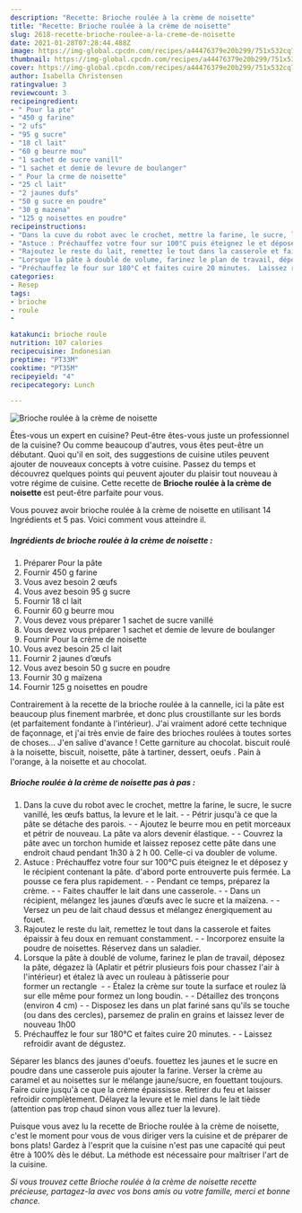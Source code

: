 ```yaml
---
description: "Recette: Brioche roulée à la crème de noisette"
title: "Recette: Brioche roulée à la crème de noisette"
slug: 2618-recette-brioche-roulee-a-la-creme-de-noisette
date: 2021-01-28T07:28:44.488Z
image: https://img-global.cpcdn.com/recipes/a44476379e20b299/751x532cq70/brioche-roulee-a-la-creme-de-noisette-photo-principale-de-la-recette.jpg
thumbnail: https://img-global.cpcdn.com/recipes/a44476379e20b299/751x532cq70/brioche-roulee-a-la-creme-de-noisette-photo-principale-de-la-recette.jpg
cover: https://img-global.cpcdn.com/recipes/a44476379e20b299/751x532cq70/brioche-roulee-a-la-creme-de-noisette-photo-principale-de-la-recette.jpg
author: Isabella Christensen
ratingvalue: 3
reviewcount: 3
recipeingredient:
- " Pour la pte"
- "450 g farine"
- "2 ufs"
- "95 g sucre"
- "18 cl lait"
- "60 g beurre mou"
- "1 sachet de sucre vanill"
- "1 sachet et demie de levure de boulanger"
- " Pour la crme de noisette"
- "25 cl lait"
- "2 jaunes dufs"
- "50 g sucre en poudre"
- "30 g mazena"
- "125 g noisettes en poudre"
recipeinstructions:
- "Dans la cuve du robot avec le crochet, mettre la farine, le sucre, le sucre vanillé, les œufs battus, la levure et le lait.  Pétrir jusqu&#39;à ce que la pâte se détache des parois.  Ajoutez le beurre mou en petit morceaux et pétrir de nouveau. La pâte va alors devenir élastique.  Couvrez la pâte avec un torchon humide et laissez reposez cette pâte dans une endroit chaud pendant 1h30 à 2 h 00. Celle-ci va doubler de volume."
- "Astuce : Préchauffez votre four sur 100°C puis éteignez le et déposez y le récipient contenant la pâte. d&#39;abord porte entrouverte puis fermée. La pousse ce fera plus rapidement.  Pendant ce temps, préparez la crème.  Faites chauffer le lait dans une casserole.  Dans un récipient, mélangez les jaunes d’œufs avec le sucre et la maïzena.  Versez un peu de lait chaud dessus et mélangez énergiquement au fouet."
- "Rajoutez le reste du lait, remettez le tout dans la casserole et faites épaissir à feu doux en remuant constamment.  Incorporez ensuite la poudre de noisettes. Réservez dans un saladier."
- "Lorsque la pâte à doublé de volume, farinez le plan de travail, déposez la pâte, dégazez là (Aplatir et pétrir plusieurs fois pour chassez l&#39;air à l&#39;intérieur) et étalez là avec un rouleau à pâtisserie pour former un rectangle   Étalez la crème sur toute la surface et roulez là sur elle même pour formez un long boudin.  Détaillez des tronçons (environ 4 cm)  Disposez les dans un plat fariné sans qu&#39;ils se touche (ou dans des cercles), parsemez de pralin en grains et laissez lever de nouveau 1h00"
- "Préchauffez le four sur 180°C et faites cuire 20 minutes.  Laissez refroidir avant de dégustez."
categories:
- Resep
tags:
- brioche
- roule
- 

katakunci: brioche roule  
nutrition: 107 calories
recipecuisine: Indonesian
preptime: "PT33M"
cooktime: "PT35M"
recipeyield: "4"
recipecategory: Lunch

---
```



![Brioche roulée à la crème de noisette](https://img-global.cpcdn.com/recipes/a44476379e20b299/751x532cq70/brioche-roulee-a-la-creme-de-noisette-photo-principale-de-la-recette.jpg)

Êtes-vous un expert en cuisine? Peut-être êtes-vous juste un professionnel de la cuisine? Ou comme beaucoup d'autres, vous êtes peut-être un débutant. Quoi qu'il en soit, des suggestions de cuisine utiles peuvent ajouter de nouveaux concepts à votre cuisine. Passez du temps et découvrez quelques points qui peuvent ajouter du plaisir tout nouveau à votre régime de cuisine. Cette recette de <strong> Brioche roulée à la crème de noisette </strong> est peut-être parfaite pour vous.

<!--inarticleads1-->

Vous pouvez avoir brioche roulée à la crème de noisette en utilisant 14 Ingrédients et 5 pas. Voici comment vous atteindre il.

##### Ingrédients de brioche roulée à la crème de noisette :

1. Préparer  Pour la pâte
1. Fournir 450 g farine
1. Vous avez besoin 2 œufs
1. Vous avez besoin 95 g sucre
1. Fournir 18 cl lait
1. Fournir 60 g beurre mou
1. Vous devez vous préparer 1 sachet de sucre vanillé
1. Vous devez vous préparer 1 sachet et demie de levure de boulanger
1. Fournir  Pour la crème de noisette
1. Vous avez besoin 25 cl lait
1. Fournir 2 jaunes d’œufs
1. Vous avez besoin 50 g sucre en poudre
1. Fournir 30 g maïzena
1. Fournir 125 g noisettes en poudre


Contrairement à la recette de la brioche roulée à la cannelle, ici la pâte est beaucoup plus finement marbrée, et donc plus croustillante sur les bords (et parfaitement fondante à l&#39;intérieur). J&#39;ai vraiment adoré cette technique de façonnage, et j&#39;ai très envie de faire des brioches roulées à toutes sortes de choses… J&#39;en salive d&#39;avance ! Cette garniture au chocolat. biscuit roulé à la noisette, biscuit, noisette, pâte à tartiner, dessert, oeufs . Pain à l&#39;orange, à la noisette et au chocolat. 

<!--inarticleads2-->

##### Brioche roulée à la crème de noisette pas à pas :

1. Dans la cuve du robot avec le crochet, mettre la farine, le sucre, le sucre vanillé, les œufs battus, la levure et le lait. -  - Pétrir jusqu&#39;à ce que la pâte se détache des parois. -  - Ajoutez le beurre mou en petit morceaux et pétrir de nouveau. La pâte va alors devenir élastique. -  - Couvrez la pâte avec un torchon humide et laissez reposez cette pâte dans une endroit chaud pendant 1h30 à 2 h 00. Celle-ci va doubler de volume.
1. Astuce : Préchauffez votre four sur 100°C puis éteignez le et déposez y le récipient contenant la pâte. d&#39;abord porte entrouverte puis fermée. La pousse ce fera plus rapidement. -  - Pendant ce temps, préparez la crème. -  - Faites chauffer le lait dans une casserole. -  - Dans un récipient, mélangez les jaunes d’œufs avec le sucre et la maïzena. -  - Versez un peu de lait chaud dessus et mélangez énergiquement au fouet.
1. Rajoutez le reste du lait, remettez le tout dans la casserole et faites épaissir à feu doux en remuant constamment. -  - Incorporez ensuite la poudre de noisettes. Réservez dans un saladier.
1. Lorsque la pâte à doublé de volume, farinez le plan de travail, déposez la pâte, dégazez là (Aplatir et pétrir plusieurs fois pour chassez l&#39;air à l&#39;intérieur) et étalez là avec un rouleau à pâtisserie pour former un rectangle  -  - Étalez la crème sur toute la surface et roulez là sur elle même pour formez un long boudin. -  - Détaillez des tronçons (environ 4 cm) -  - Disposez les dans un plat fariné sans qu&#39;ils se touche (ou dans des cercles), parsemez de pralin en grains et laissez lever de nouveau 1h00
1. Préchauffez le four sur 180°C et faites cuire 20 minutes. -  - Laissez refroidir avant de dégustez.


Séparer les blancs des jaunes d&#39;oeufs. fouettez les jaunes et le sucre en poudre dans une casserole puis ajouter la farine. Verser la crème au caramel et au noisettes sur le mélange jaune/sucre, en fouettant toujours. Faire cuire jusqu&#39;à ce que la crème épaississe. Retirer du feu et laisser refroidir complètement. Délayez la levure et le miel dans le lait tiède (attention pas trop chaud sinon vous allez tuer la levure). 

<!--inarticleads1-->

<p>
Puisque vous avez lu la recette de Brioche roulée à la crème de noisette, c'est le moment pour vous de vous diriger vers la cuisine et de préparer de bons plats! Gardez à l'esprit que la cuisine n'est pas une capacité qui peut être à 100% dès le début. La méthode est nécessaire pour maîtriser l'art de la cuisine.
</p>

<p>
<i>Si vous trouvez cette Brioche roulée à la crème de noisette recette précieuse, partagez-la avec vos bons amis ou votre famille, merci et bonne chance.</i>
</p>
